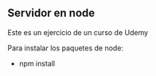 ## Servidor en node

Este es un ejercicio de un curso de Udemy


Para instalar los paquetes de node:

* npm install
